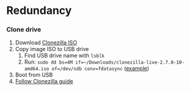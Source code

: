 # Redundancy

### Clone drive

1. Download [Clonezilla ISO](https://clonezilla.org/downloads/download.php?branch=stable)
1. Copy image ISO to USB drive
   1. Find USB drive name with `lsblk`
   1. Run: `sudo dd bs=4M if=~/Downloads/clonezilla-live-2.7.0-10-amd64.iso of=/dev/sdb conv=fdatasync` ([example](https://www.howtogeek.com/414574/how-to-burn-an-iso-file-to-a-usb-drive-in-linux/))
1. Boot from USB
1. [Follow Clonezilla guide](https://clonezilla.org/show-live-doc-content.php?topic=clonezilla-live/doc/03_Disk_to_disk_clone)
